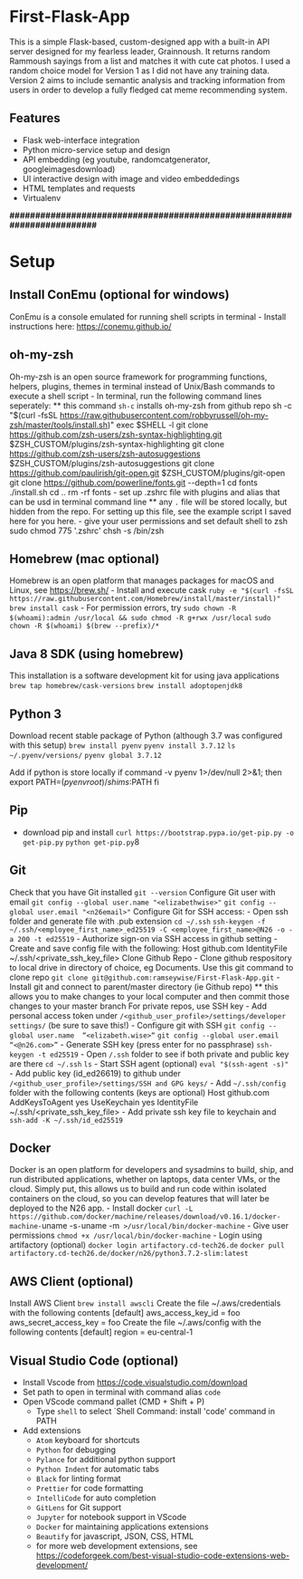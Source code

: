 # First-Flask-App

This is a simple Flask-based, custom-designed app with a built-in API server designed for my fearless leader, Grainnoush. It returns random Rammoush sayings from a list and matches it with cute cat photos. I used a random choice model for Version 1 as I did not have any training data. Version 2 aims to include semantic analysis and tracking information from users in order to develop a fully fledged cat meme recommending system.

## Features

- Flask web-interface integration 
- Python micro-service setup and design
- API embedding (eg youtube, randomcatgenerator, googleimagesdownload)
- UI interactive design with image and video embeddedings
- HTML templates and requests
- Virtualenv

**########################################################################**
# Setup

## Install ConEmu (optional for windows)
ConEmu is a console emulated for running shell scripts in terminal
    - Install instructions here: https://conemu.github.io/

## oh-my-zsh 
Oh-my-zsh is an open source framework for programming functions, helpers, plugins, themes in terminal instead of Unix/Bash commands to execute a shell script
    - In terminal, run the following command lines seperately:
        ** this command `sh-c` installs oh-my-zsh from github repo 
            sh -c "$(curl -fsSL https://raw.githubusercontent.com/robbyrussell/oh-my-zsh/master/tools/install.sh)"
            exec $SHELL -l
            git clone https://github.com/zsh-users/zsh-syntax-highlighting.git $ZSH_CUSTOM/plugins/zsh-syntax-highlighting
            git clone https://github.com/zsh-users/zsh-autosuggestions $ZSH_CUSTOM/plugins/zsh-autosuggestions
            git clone https://github.com/paulirish/git-open.git $ZSH_CUSTOM/plugins/git-open
            git clone https://github.com/powerline/fonts.git --depth=1
            cd fonts
            ./install.sh
            cd ..
            rm -rf fonts
    - set up .zshrc file with plugins and alias that can be usd in terminal command line
        ** any `.` file will be stored locally, but hidden from the repo. For setting up this file, see the example script I saved here for you here.
    - give your user permissions and set default shell to zsh
        sudo chmod 775 '.zshrc' 
        chsh -s /bin/zsh

## Homebrew (mac optional)
Homebrew is an open platform that manages packages for macOS and Linux, see https://brew.sh/
    - Install and execute cask
        `ruby -e "$(curl -fsSL https://raw.githubusercontent.com/Homebrew/install/master/install)"`
        `brew install cask`
    - For permission errors, try
        `sudo chown -R $(whoami):admin /usr/local && sudo chmod -R g+rwx /usr/local`
        `sudo chown -R $(whoami) $(brew --prefix)/*`

## Java 8 SDK (using homebrew)
This installation is a software development kit for using java applications
    `brew tap homebrew/cask-versions`
    `brew install adoptopenjdk8`

## Python 3
Download recent stable package of Python (although 3.7 was configured with this setup)
    `brew install pyenv`
    `pyenv install 3.7.12`
    `ls ~/.pyenv/versions/`
    `pyenv global 3.7.12`

Add if python is store locally
    if command -v pyenv 1>/dev/null 2>&1; then
        export PATH=$(pyenv root)/shims:$PATH
    fi 
## Pip
- download pip and install
    `curl https://bootstrap.pypa.io/get-pip.py -o get-pip.py`
    `python get-pip.py`8

## Git  
Check that you have Git installed
    `git --version`
Configure Git user with email
    `git config --global user.name "<elizabethwise>"`
    `git config --global user.email "<n26email>"`
Configure Git for SSH access:
    - Open ssh folder and generate file with .pub extension 
        `cd ~/.ssh`
        `ssh-keygen -f ~/.ssh/<employee_first_name>_ed25519 -C <employee_first_name>@N26 -o -a 200 -t ed25519`
    - Authorize sign-on via SSH access in github setting
    - Create and save config file with the following:
            Host github.com
            IdentityFile ~/.ssh/<private_ssh_key_file>
Clone Github Repo
    - Clone github respository to local drive in directory of choice, eg Documents. Use this git command to clone repo 
        `git clone git@github.com:ramseywise/First-Flask-App.git`
    - Install git and connect to parent/master directory (ie Github repo)
        ** this allows you to make changes to your local computer and then commit those changes to your master branch
For private repos, use SSH key
    - Add personal access token under `/<github_user_profile>/settings/developer settings/` (be sure to save this!)
    - Configure git with SSH
        `git config --global user.name  “<elizabeth.wise>“`
        `git config --global user.email  “<@n26.com>”`
    - Generate SSH key (press enter for no passphrase)
        `ssh-keygen -t ed25519`
    - Open `/.ssh` folder to see if both private and public key are there
        `cd ~/.ssh`
        `ls`
    - Start SSH agent (optional)
        `eval "$(ssh-agent -s)"`
    - Add public key (id_ed26619) to github under `/<github_user_profile>/settings/SSH and GPG keys/`
    - Add `~/.ssh/config`  folder with the following contents (keys are optional)
        Host github.com
        AddKeysToAgent yes
        UseKeychain yes
        IdentityFile ~/.ssh/<private_ssh_key_file>
     - Add private ssh key file to keychain and 
        `ssh-add -K ~/.ssh/id_ed25519`   

## Docker   
Docker is an open platform for developers and sysadmins to build, ship, and run distributed applications, whether on laptops, data center VMs, or the cloud. Simply put, this allows us to build and run code within isolated containers on the cloud, so you can develop features that will later be deployed to the N26 app. 
    - Install docker
        `curl -L https://github.com/docker/machine/releases/download/v0.16.1/docker-machine-`uname -s`-`uname -m` >/usr/local/bin/docker-machine`
    - Give user permissions
        `chmod +x /usr/local/bin/docker-machine`
    - Login using artifactory (optional)
        `docker login artifactory.cd-tech26.de`
        `docker pull artifactory.cd-tech26.de/docker/n26/python3.7.2-slim:latest`

## AWS Client (optional)
Install AWS Client
    `brew install awscli`
Create the file ~/.aws/credentials with the following contents
        [default]
        aws_access_key_id = foo
        aws_secret_access_key = foo
Create the file ~/.aws/config with the following contents
        [default]
        region = eu-central-1

## Visual Studio Code (optional)
- Install Vscode from https://code.visualstudio.com/download
- Set path to open in terminal with command alias `code`
- Open VScode command pallet (CMD + Shift + P)
    - Type `shell` to select `Shell Command: install 'code' command in PATH
- Add extensions
    - `Atom` keyboard for shortcuts
    - `Python` for debugging
    - `Pylance` for additional python support
    - `Python Indent` for automatic tabs
    - `Black` for linting format
    - `Prettier` for code formatting
    - `IntelliCode` for auto completion
    - `GitLens` for Git support
    - `Jupyter` for notebook support in VScode
    - `Docker` for maintaining applications extensions 
    - `Beautify` for javascript, JSON, CSS, HTML
    - for more web development extensions, see https://codeforgeek.com/best-visual-studio-code-extensions-web-development/ 
